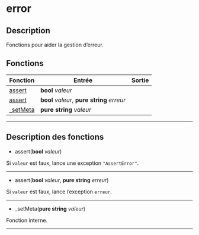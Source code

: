 # error

## Description

Fonctions pour aider la gestion d’erreur.

## Fonctions

|Fonction|Entrée|Sortie|
|-|-|-|
|[assert](#assert_1)|**bool** *valeur*||
|[assert](#assert_2)|**bool** *valeur*, **pure string** *erreur*||
|[\_setMeta](#setMeta)|**pure string** *valeur*||

---

## Description des fonctions

<a id="assert_1"></a>
- assert(**bool** *valeur*)

Si `valeur` est faux, lance une exception `"AssertError"`.
___

<a id="assert_2"></a>
- assert(**bool** *valeur*, **pure string** *erreur*)

Si `valeur` est faux, lance l’exception `erreur`.
___

<a id="setMeta"></a>
- _setMeta(**pure string** *valeur*)

Fonction interne.
___